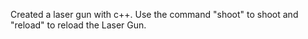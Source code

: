 Created a laser gun with c++. Use the command "shoot" to shoot and "reload" to reload the Laser Gun.
